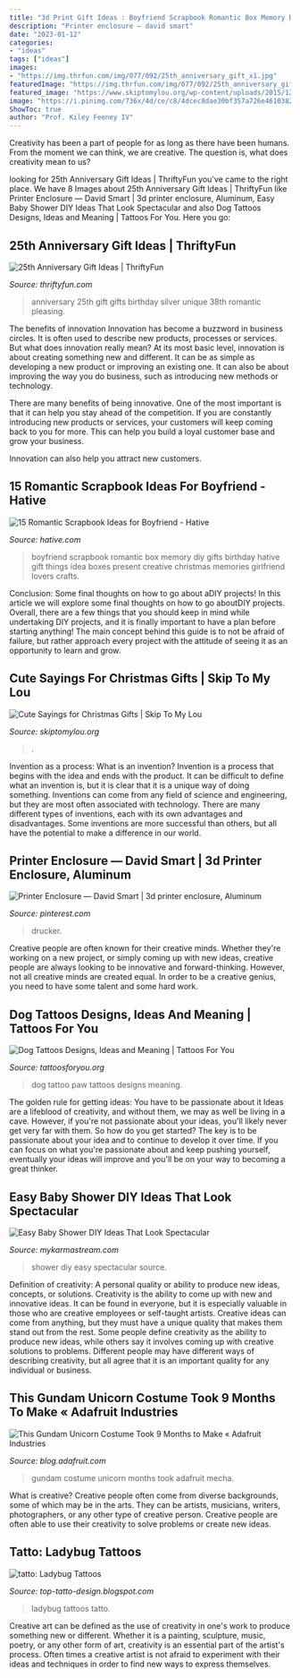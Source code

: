 ```yaml
---
title: "3d Print Gift Ideas : Boyfriend Scrapbook Romantic Box Memory Diy Gifts Birthday Hative Gift Things Idea Boxes Present Creative Christmas Memories Girlfriend Lovers Crafts"
description: "Printer enclosure — david smart"
date: "2023-01-12"
categories:
- "ideas"
tags: ["ideas"]
images:
- "https://img.thrfun.com/img/077/092/25th_anniversary_gift_x1.jpg"
featuredImage: "https://img.thrfun.com/img/077/092/25th_anniversary_gift_x1.jpg"
featured_image: "https://www.skiptomylou.org/wp-content/uploads/2015/12/clever-saying-gift-nuts-about-you-2.jpg"
image: "https://i.pinimg.com/736x/4d/ce/c8/4dcec8dae30bf357a726e4610382b2d6.jpg"
ShowToc: true
author: "Prof. Kiley Feeney IV"
---
```



Creativity has been a part of people for as long as there have been humans. From the moment we can think, we are creative. The question is, what does creativity mean to us?

	

		
looking for 25th Anniversary Gift Ideas | ThriftyFun you've came to the right place. We have 8 Images about 25th Anniversary Gift Ideas | ThriftyFun like Printer Enclosure — David Smart | 3d printer enclosure, Aluminum, Easy Baby Shower DIY Ideas That Look Spectacular and also Dog Tattoos Designs, Ideas and Meaning | Tattoos For You. Here you go:
		
    
## 25th Anniversary Gift Ideas | ThriftyFun

<img loading=lazy src="https://img.thrfun.com/img/077/092/25th_anniversary_gift_x1.jpg" onerror="this.onerror=null;this.src='https://tse1.mm.bing.net/th?id=OIP.e_of2seJFoSTcOD7uxlxuAHaLH&amp;pid=15.1';" alt="25th Anniversary Gift Ideas | ThriftyFun">

_Source: thriftyfun.com_

>anniversary 25th gift gifts birthday silver unique 38th romantic pleasing. 

	

The benefits of innovation
Innovation has become a buzzword in business circles. It is often used to describe new products, processes or services. But what does innovation really mean?
At its most basic level, innovation is about creating something new and different. It can be as simple as developing a new product or improving an existing one. It can also be about improving the way you do business, such as introducing new methods or technology.

There are many benefits of being innovative. One of the most important is that it can help you stay ahead of the competition. If you are constantly introducing new products or services, your customers will keep coming back to you for more. This can help you build a loyal customer base and grow your business.

Innovation can also help you attract new customers.

    
## 15 Romantic Scrapbook Ideas For Boyfriend - Hative

<img loading=lazy src="https://hative.com/wp-content/uploads/2014/06/scrapbook-ideas-for-boyfriend/14-scrapbook-ideas-for-lovers.jpg" onerror="this.onerror=null;this.src='https://tse3.mm.bing.net/th?id=OIP.7yqCcXCTzDaVwZay9thIkAHaJ4&amp;pid=15.1';" alt="15 Romantic Scrapbook Ideas for Boyfriend - Hative">

_Source: hative.com_

>boyfriend scrapbook romantic box memory diy gifts birthday hative gift things idea boxes present creative christmas memories girlfriend lovers crafts. 

	

Conclusion: Some final thoughts on how to go about aDIY projects!
In this article we will explore some final thoughts on how to go aboutDIY projects. Overall, there are a few things that you should keep in mind while undertaking DIY projects, and it is finally important to have a plan before starting anything! The main concept behind this guide is to not be afraid of failure, but rather approach every project with the attitude of seeing it as an opportunity to learn and grow.

    
## Cute Sayings For Christmas Gifts | Skip To My Lou

<img loading=lazy src="https://www.skiptomylou.org/wp-content/uploads/2015/12/clever-saying-gift-nuts-about-you-2.jpg" onerror="this.onerror=null;this.src='https://tse4.mm.bing.net/th?id=OIP.ujsfLgR4L56_ewoz5qZ0rgHaKy&amp;pid=15.1';" alt="Cute Sayings for Christmas Gifts | Skip To My Lou">

_Source: skiptomylou.org_

>. 

	

Invention as a process: What is an invention?
Invention is a process that begins with the idea and ends with the product. It can be difficult to define what an invention is, but it is clear that it is a unique way of doing something. Inventions can come from any field of science and engineering, but they are most often associated with technology. There are many different types of inventions, each with its own advantages and disadvantages. Some inventions are more successful than others, but all have the potential to make a difference in our world.

    
## Printer Enclosure — David Smart | 3d Printer Enclosure, Aluminum

<img loading=lazy src="https://i.pinimg.com/736x/4d/ce/c8/4dcec8dae30bf357a726e4610382b2d6.jpg" onerror="this.onerror=null;this.src='https://tse3.mm.bing.net/th?id=OIP.YP78hwnLwZSWrQXtSjws1QHaMB&amp;pid=15.1';" alt="Printer Enclosure — David Smart | 3d printer enclosure, Aluminum">

_Source: pinterest.com_

>drucker. 

	

Creative people are often known for their creative minds. Whether they're working on a new project, or simply coming up with new ideas, creative people are always looking to be innovative and forward-thinking. However, not all creative minds are created equal. In order to be a creative genius, you need to have some talent and some hard work.

    
## Dog Tattoos Designs, Ideas And Meaning | Tattoos For You

<img loading=lazy src="http://www.tattoosforyou.org/wp-content/uploads/2013/11/Dog-Paw-Print-Tattoo.jpg" onerror="this.onerror=null;this.src='https://tse2.mm.bing.net/th?id=OIP.2610c2wVfGnNT8ysWhuCogHaJ4&amp;pid=15.1';" alt="Dog Tattoos Designs, Ideas and Meaning | Tattoos For You">

_Source: tattoosforyou.org_

>dog tattoo paw tattoos designs meaning. 

	

The golden rule for getting ideas: You have to be passionate about it
Ideas are a lifeblood of creativity, and without them, we may as well be living in a cave. However, if you're not passionate about your ideas, you'll likely never get very far with them. So how do you get started? The key is to be passionate about your idea and to continue to develop it over time. If you can focus on what you're passionate about and keep pushing yourself, eventually your ideas will improve and you'll be on your way to becoming a great thinker.

    
## Easy Baby Shower DIY Ideas That Look Spectacular

<img loading=lazy src="https://mykarmastream.com/wp-content/uploads/2018/08/baby-shower-diys-6-.jpg" onerror="this.onerror=null;this.src='https://tse2.mm.bing.net/th?id=OIP.rEfjdpcIB90m1w4AtymAJgHaLH&amp;pid=15.1';" alt="Easy Baby Shower DIY Ideas That Look Spectacular">

_Source: mykarmastream.com_

>shower diy easy spectacular source. 

	

Definition of creativity: A personal quality or ability to produce new ideas, concepts, or solutions.
Creativity is the ability to come up with new and innovative ideas. It can be found in everyone, but it is especially valuable in those who are creative employees or self-taught artists. Creative ideas can come from anything, but they must have a unique quality that makes them stand out from the rest. Some people define creativity as the ability to produce new ideas, while others say it involves coming up with creative solutions to problems. Different people may have different ways of describing creativity, but all agree that it is an important quality for any individual or business.

    
## This Gundam Unicorn Costume Took 9 Months To Make « Adafruit Industries

<img loading=lazy src="https://cdn-blog.adafruit.com/uploads/2017/06/gundam-unicorn-costume-1.jpg" onerror="this.onerror=null;this.src='https://tse4.mm.bing.net/th?id=OIP.WLyTaxvXTGDdkTi7x_-WegHaLE&amp;pid=15.1';" alt="This Gundam Unicorn Costume Took 9 Months to Make « Adafruit Industries">

_Source: blog.adafruit.com_

>gundam costume unicorn months took adafruit mecha. 

	

What is creative?
Creative people often come from diverse backgrounds, some of which may be in the arts. They can be artists, musicians, writers, photographers, or any other type of creative person. Creative people are often able to use their creativity to solve problems or create new ideas.

    
## Tatto: Ladybug Tattoos

<img loading=lazy src="https://2.bp.blogspot.com/-QZwkgrPVY8Q/UQVl6-DAZzI/AAAAAAAARbo/KjV_zgVjB8Y/s1600/274015958547989745_8ZUdMi4Z_c.jpg" onerror="this.onerror=null;this.src='https://tse2.mm.bing.net/th?id=OIP.OyTarWpAl7DVa8Nwchm4LAHaLH&amp;pid=15.1';" alt="tatto: Ladybug Tattoos">

_Source: top-tatto-design.blogspot.com_

>ladybug tattoos tatto. 

	

Creative art can be defined as the use of creativity in one's work to produce something new or different. Whether it is a painting, sculpture, music, poetry, or any other form of art, creativity is an essential part of the artist's process. Often times a creative artist is not afraid to experiment with their ideas and techniques in order to find new ways to express themselves.

